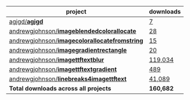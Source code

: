 project|downloads
-------|----------
[agjgd/**agjgd**](https://github.com/agjgd/agjgd)|[7](https://packagist.org/packages/agjgd/agjgd/stats)
[andrewgjohnson/**imageblendedcolorallocate**](https://github.com/andrewgjohnson/imageblendedcolorallocate)|[28](https://packagist.org/packages/andrewgjohnson/imageblendedcolorallocate/stats)
[andrewgjohnson/**imagecolorallocatefromstring**](https://github.com/andrewgjohnson/imagecolorallocatefromstring)|[15](https://packagist.org/packages/andrewgjohnson/imagecolorallocatefromstring/stats)
[andrewgjohnson/**imagegradientrectangle**](https://github.com/andrewgjohnson/imagegradientrectangle)|[20](https://packagist.org/packages/andrewgjohnson/imagegradientrectangle/stats)
[andrewgjohnson/**imagettftextblur**](https://github.com/andrewgjohnson/imagettftextblur)|[119,034](https://packagist.org/packages/andrewgjohnson/imagettftextblur/stats)
[andrewgjohnson/**imagettftextgradient**](https://github.com/andrewgjohnson/imagettftextgradient)|[489](https://packagist.org/packages/andrewgjohnson/imagettftextgradient/stats)
[andrewgjohnson/**linebreaks4imagettftext**](https://github.com/andrewgjohnson/linebreaks4imagettftext)|[41,089](https://packagist.org/packages/andrewgjohnson/linebreaks4imagettftext/stats)
**Total downloads across all projects**|**160,682**
